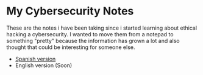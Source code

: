 # My Cybersecurity Notes
These are the notes i have been taking since i started learning about ethical hacking a cybersecurity.  I wanted to move them from a notepad to something "pretty" because the information has grown a lot and also thought that could be interesting for someone else.

- [Spanish version](https://github.com/anthares101/my_cybersecurity_notes/blob/master/README_ES.md)
- English version (Soon)
